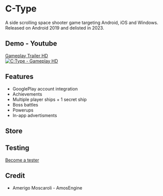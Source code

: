 # C-Type

A side scrolling space shooter game targeting Android, iOS and Windows.  
Released on Android 2019 and delisted in 2023.  

## Demo - Youtube  

[Gameplay Trailer HD](https://www.youtube.com/watch?v=kixFrAAmXPs)  
[![C:Type - Gameplay HD](http://img.youtube.com/vi/kixFrAAmXPs/0.jpg)](http://www.youtube.com/watch?v=kixFrAAmXPs "C:Type - Gameplay HD")  

## Features

* GooglePlay account integration
* Achievements
* Multiple player ships + 1 secret ship
* Boss battles
* Powerups
* In-app advertisments

## Store



## Testing
[Become a tester](https://play.google.com/apps/testing/com.ctype)  

## Credit

* Amerigo Moscaroli - AmosEngine  

